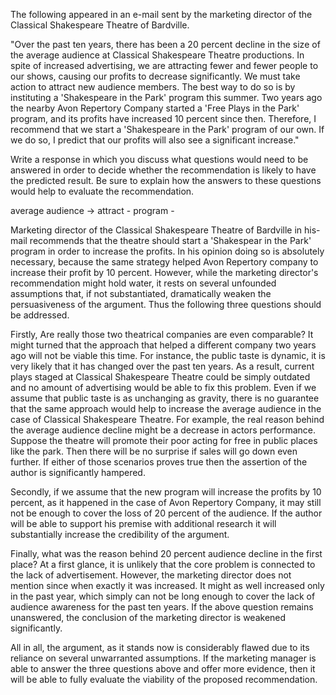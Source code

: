 The following appeared in an e-mail sent by the marketing director of the Classical Shakespeare Theatre of Bardville.

"Over the past ten years, there has been a 20 percent decline in the size of the average audience at Classical Shakespeare Theatre productions. In spite of increased advertising, we are attracting fewer and fewer people to our shows, causing our profits to decrease significantly. We must take action to attract new audience members. The best way to do so is by instituting a 'Shakespeare in the Park' program this summer. Two years ago the nearby Avon Repertory Company started a 'Free Plays in the Park' program, and its profits have increased 10 percent since then. Therefore, I recommend that we start a 'Shakespeare in the Park' program of our own. If we do so, I predict that our profits will also see a significant increase."

Write a response in which you discuss what questions would need to be answered in order to decide whether the recommendation is likely to have the predicted result. Be sure to explain how the answers to these questions would help to evaluate the recommendation.

average audience -> attract - program - 

Marketing director of the Classical Shakespeare Theatre of Bardville in his-mail recommends that the theatre should start a 'Shakespear in the Park' program in order to increase the profits. In his opinion doing so is absolutely necessary, because  the same strategy helped Avon Repertory company to increase their profit by 10 percent. However, while the marketing director's recommendation might hold water, it rests on several unfounded assumptions that, if not substantiated, dramatically weaken the persuasiveness of the argument. Thus the following three questions should be addressed.

Firstly, Are really those two theatrical companies are even comparable? It might turned that the approach that helped a different company two years ago will not be viable this time. For instance, the public taste is dynamic, it is very likely that it has changed over the past ten years. As a result, current plays staged at Classical Shakespeare Theatre could be simply outdated and no amount of advertising would be able to fix this problem. Even if we assume that public taste is as unchanging as gravity, there is no guarantee that the same approach would help to increase the average audience in the case of Classical Shakespeare Theatre. For example, the real reason behind the average audience decline might be a decrease in actors performance. Suppose the theatre will promote their poor acting for free in public places like the park. Then there will be no surprise if sales will go down even further. If either of those scenarios proves true then the assertion of the author is significantly hampered.

Secondly, if we assume that the new program will increase the profits by 10 percent, as it happened in the case of Avon Repertory Company, it may still not be enough to cover the loss of 20 percent of the audience. If the author will be able to support his premise with additional research it will substantially increase the credibility of the argument.

Finally, what was the reason behind 20 percent audience decline in the first place? At a first glance, it is unlikely that the core problem is connected to the lack of advertisement. However, the marketing director does not mention since when exactly it was increased. It might as well increased only in the past year, which simply can not be long enough to cover the lack of audience awareness for the past ten years. If the above question remains unanswered, the conclusion of the marketing director is weakened significantly.

All in all, the argument, as it stands now is considerably flawed due to its reliance on several unwarranted assumptions. If the marketing manager is able to answer the three questions above and offer more evidence, then it will be able to fully evaluate the viability of the proposed recommendation. 
